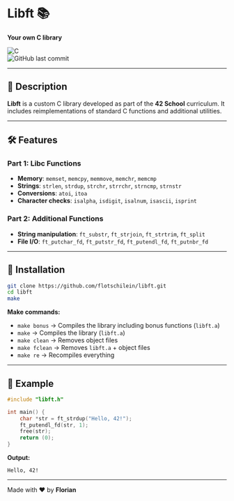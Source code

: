 # **Libft** 📚  
**Your own C library**  

![C](https://img.shields.io/badge/C-00599C?logo=c&logoColor=white)  
![GitHub last commit](https://img.shields.io/github/last-commit/flotschilein/libft)  

---

## **📖 Description**  
**Libft** is a custom C library developed as part of the **42 School** curriculum. It includes reimplementations of standard C functions and additional utilities.  

---

## **🛠️ Features**  

### **Part 1: Libc Functions**  
- **Memory**: `memset`, `memcpy`, `memmove`, `memchr`, `memcmp`  
- **Strings**: `strlen`, `strdup`, `strchr`, `strrchr`, `strncmp`, `strnstr`  
- **Conversions**: `atoi`, `itoa`  
- **Character checks**: `isalpha`, `isdigit`, `isalnum`, `isascii`, `isprint`  

### **Part 2: Additional Functions**  
- **String manipulation**: `ft_substr`, `ft_strjoin`, `ft_strtrim`, `ft_split`  
- **File I/O**: `ft_putchar_fd`, `ft_putstr_fd`, `ft_putendl_fd`, `ft_putnbr_fd`  

---

## **🚀 Installation**  

```bash
git clone https://github.com/flotschilein/libft.git
cd libft
make
```

**Make commands:**  
- `make bonus` → Compiles the library including bonus functions (`libft.a`)  
- `make` → Compiles the library (`libft.a`)  
- `make clean` → Removes object files  
- `make fclean` → Removes `libft.a` + object files  
- `make re` → Recompiles everything  

---

## **📜 Example**  

```c
#include "libft.h"

int main() {
    char *str = ft_strdup("Hello, 42!");
    ft_putendl_fd(str, 1);
    free(str);
    return (0);
}
```
**Output:**  
```
Hello, 42!
```

---

Made with ❤️ by **Florian**  


